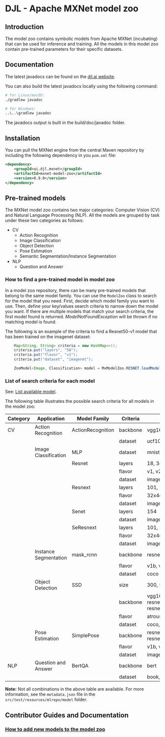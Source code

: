# DJL - Apache MXNet model zoo

## Introduction

The model zoo contains symbolic models from Apache MXNet (incubating) that can be used for inference and training. All the models in this model zoo contain pre-trained parameters for their specific datasets.

## Documentation

The latest javadocs can be found on the [djl.ai website](https://javadoc.io/doc/ai.djl.mxnet/mxnet-model-zoo/latest/index.html).

You can also build the latest javadocs locally using the following command:

```sh
# for Linux/macOS:
./gradlew javadoc

# for Windows:
..\..\gradlew javadoc
```
The javadocs output is built in the build/doc/javadoc folder.


## Installation
You can pull the MXNet engine from the central Maven repository by including the following dependency in you `pom.xml` file:

```xml
<dependency>
    <groupId>ai.djl.mxnet</groupId>
    <artifactId>mxnet-model-zoo</artifactId>
    <version>0.9.0</version>
</dependency>
```

## Pre-trained models

The MXNet model zoo contains two major categories: Computer Vision (CV) and Natural Language Processing (NLP). 
All the models are grouped by task under these two categories as follows:


* CV
  * Action Recognition
  * Image Classification
  * Object Detection
  * Pose Estimation
  * Semantic Segmentation/Instance Segmentation
* NLP
  * Question and Answer

### How to find a pre-trained model in model zoo

In a model zoo repository, there can be many pre-trained models that belong to the same model family.
You can use the `ModelZoo` class to search for the model that you need.
First, decide which model family you want to use. Then, define your key/values search criteria
to narrow down the model you want. If there are multiple models that match your search criteria, the first
model found is returned. *ModelNotFoundException* will be thrown if no matching model is found.

The following is an example of the criteria to find a Resnet50-v1 model that has been trained on the imagenet dataset:

```java
    Map<String, String> criteria = new HashMap<>();
    criteria.put("layers", "50");
    criteria.put("flavor", "v1");
    criteria.put("dataset", "imagenet");

    ZooModel<Image, Classification> model = MxModelZoo.RESNET.loadModel(criteria, device);
``` 

### List of search criteria for each model

See: [List available model](../../model-zoo/README.md#list-available-models).

The following table illustrates the possible search criteria for all models in the model zoo:

| Category | Application           | Model Family      | Criteria | Possible values                                            |
|----------|-----------------------|-------------------|----------|------------------------------------------------------------|
| CV       | Action Recognition    | ActionRecognition | backbone | vgg16, inceptionv3                                         |
|          |                       |                   | dataset  | ucf101                                                     |
|          | Image Classification  | MLP               | dataset  | mnist                                                      |
|          |                       | Resnet            | layers   | 18, 34, 50, 101, 152                                       |
|          |                       |                   | flavor   | v1, v2, v1d                                                |
|          |                       |                   | dataset  | imagenet, cifar10                                          |
|          |                       | Resnext           | layers   | 101, 150                                                   |
|          |                       |                   | flavor   | 32x4d, 64x4d                                               |
|          |                       |                   | dataset  | imagenet                                                   |
|          |                       | Senet             | layers   | 154                                                        |
|          |                       |                   | dataset  | imagenet                                                   |
|          |                       | SeResnext         | layers   | 101, 150                                                   |
|          |                       |                   | flavor   | 32x4d, 64x4d                                               |
|          |                       |                   | dataset  | imagenet                                                   |
|          | Instance Segmentation | mask_rcnn         | backbone | resnet18, resnet50, resnet101                              |
|          |                       |                   | flavor   | v1b, v1d                                                   |
|          |                       |                   | dataset  | coco                                                       |
|          | Object Detection      | SSD               | size     | 300, 512                                                   |
|          |                       |                   | backbone | vgg16, mobilenet, resnet18, resnet50, resnet101, resnet152 |
|          |                       |                   | flavor   | atrous, 1.0, v1, v2                                        |
|          |                       |                   | dataset  | coco, voc                                                  |
|          | Pose Estimation       | SimplePose        | backbone | resnet18, resnet50, resnet101, resnet152                   |
|          |                       |                   | flavor   | v1b, v1d                                                   |
|          |                       |                   | dataset  | imagenet                                                   |
| NLP      | Question and Answer   | BertQA            | backbone | bert                                                       |
|          |                       |                   | dataset  | book_corpus_wiki_en_uncased                                |

**Note:** Not all combinations in the above table are available. For more information, see the `metadata.json` file
in the `src/test/resources/mlrepo/model` folder.

## Contributor Guides and Documentation

### [How to add new models to the model zoo](../../docs/development/add_model_to_model-zoo.md)
